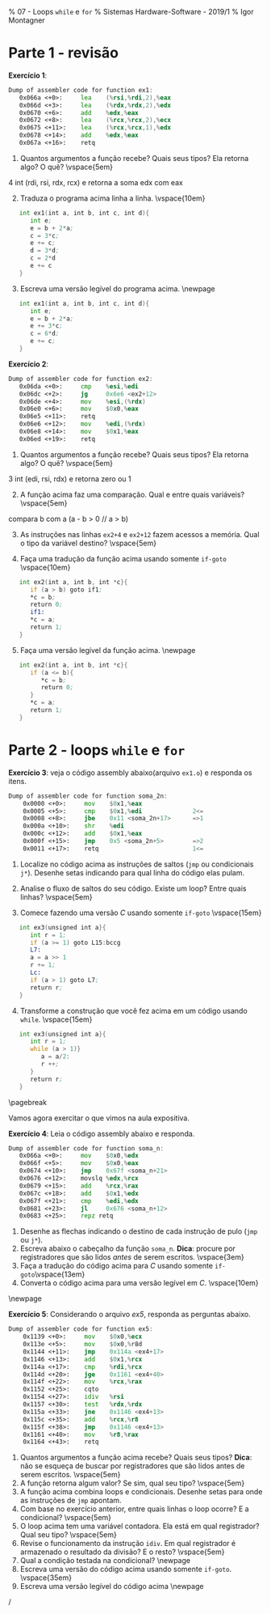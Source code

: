 % 07 - Loops `while` e `for`
% Sistemas Hardware-Software - 2019/1
% Igor Montagner

# Parte 1 - revisão

**Exercício 1**: 

```asm
Dump of assembler code for function ex1:
   0x066a <+0>:	    lea    (%rsi,%rdi,2),%eax
   0x066d <+3>:	    lea    (%rdx,%rdx,2),%edx
   0x0670 <+6>:	    add    %edx,%eax
   0x0672 <+8>:	    lea    (%rcx,%rcx,2),%ecx
   0x0675 <+11>:	lea    (%rcx,%rcx,1),%edx
   0x0678 <+14>:	add    %edx,%eax
   0x067a <+16>:	retq   
``` 

1. Quantos argumentos a função recebe? Quais seus tipos? Ela retorna algo? O quê? \vspace{5em}

4 int (rdi, rsi, rdx, rcx) e retorna a soma edx com eax

2. Traduza o programa acima linha a linha. \vspace{10em}

```asm
   int ex1(int a, int b, int c, int d){
      int e;
      e = b + 2*a;
      c = 3*c;
      e += c;
      d = 3*d;
      c = 2*d
      e += c
   }
``` 

3. Escreva uma versão legível do programa acima. \newpage

```asm
   int ex1(int a, int b, int c, int d){
      int e;
      e = b + 2*a;
      e += 3*c;
      c = 6*d;
      e += c;
   }
``` 

**Exercício 2**: 

```asm
Dump of assembler code for function ex2:
   0x06da <+0>:	    cmp    %esi,%edi
   0x06dc <+2>:	    jg     0x6e6 <ex2+12>
   0x06de <+4>:	    mov    %esi,(%rdx)
   0x06e0 <+6>:	    mov    $0x0,%eax
   0x06e5 <+11>:	retq   
   0x06e6 <+12>:	mov    %edi,(%rdx)
   0x06e8 <+14>:	mov    $0x1,%eax
   0x06ed <+19>:	retq   
```

1. Quantos argumentos a função recebe? Quais seus tipos? Ela retorna algo? O quê? \vspace{5em}

3 int (edi, rsi, rdx) e retorna zero ou 1

2. A função acima faz uma comparação. Qual e entre quais variáveis? \vspace{5em}

compara b com a (a - b > 0 // a > b)

3. As instruções nas linhas `ex2+4` e `ex2+12` fazem acessos a memória. Qual o tipo da variável destino?  \vspace{5em}

4. Faça uma tradução da função acima usando somente `if-goto` \vspace{10em}

```asm
   int ex2(int a, int b, int *c}{
      if (a > b) goto if1;
      *c = b;
      return 0;
      if1:
      *c = a;
      return 1;
   }
``` 

5. Faça uma versão legível da função acima. \newpage


```asm
   int ex2(int a, int b, int *c}{
      if (a <= b){
         *c = b;
         return 0;
      }
      *c = a;
      return 1;
   }
``` 


# Parte 2 - loops `while` e `for`

**Exercício 3**: veja o código assembly abaixo(arquivo `ex1.o`) e responda os itens.

```asm
Dump of assembler code for function soma_2n:
    0x0000 <+0>:     mov    $0x1,%eax
    0x0005 <+5>:     cmp    $0x1,%edi              2<=
    0x0008 <+8>:     jbe    0x11 <soma_2n+17>      =>1
    0x000a <+10>:    shr    %edi
    0x000c <+12>:    add    $0x1,%eax
    0x000f <+15>:    jmp    0x5 <soma_2n+5>        =>2
    0x0011 <+17>:    retq                          1<=
```

1. Localize no código acima as instruções de saltos (`jmp` ou condicionais `j*`). Desenhe setas indicando para qual linha do código elas pulam.

2. Analise o fluxo de saltos do seu código. Existe um loop? Entre quais linhas? \vspace{5em}


3. Comece fazendo uma versão *C* usando somente `if-goto` \vspace{15em}

```asm
   int ex3(unsigned int a}{
      int r = 1;
      if (a >= 1) goto L15:bccg
      L7:
      a = a >> 1
      r += 1;
      Lc:
      if (a > 1) goto L7;
      return r;
   }
``` 

4. Transforme a construção que você fez acima em um código usando `while`. \vspace{15em}

```asm
   int ex3(unsigned int a}{
      int r = 1;
      while (a > 1)}
         a = a/2:
         r ++;
      }
      return r;
   }
``` 

\pagebreak

Vamos agora exercitar o que vimos na aula expositiva.

**Exercício 4**: Leia o código assembly abaixo e responda.

```asm
Dump of assembler code for function soma_n:
   0x066a <+0>:	    mov    $0x0,%edx
   0x066f <+5>:	    mov    $0x0,%eax
   0x0674 <+10>:	jmp    0x67f <soma_n+21>
   0x0676 <+12>:	movslq %edx,%rcx
   0x0679 <+15>:	add    %rcx,%rax
   0x067c <+18>:	add    $0x1,%edx
   0x067f <+21>:	cmp    %edi,%edx
   0x0681 <+23>:	jl     0x676 <soma_n+12>
   0x0683 <+25>:	repz retq 

```

1. Desenhe as flechas indicando o destino de cada instrução de pulo (`jmp` ou `j*`).
1. Escreva abaixo o cabeçalho da função `soma_n`. **Dica**: procure por registradores que são lidos *antes* de serem escritos. \vspace{3em}
1. Faça a tradução do código acima para *C* usando somente `if-goto`\vspace{13em}
1. Converta o código acima para uma versão legível em *C*. \vspace{10em}

\newpage

<!--

**Desafio**: O exercício abaixo é bom para estudar para a prova/quiz! Ele é mais avançado, mas exercita todos os conceitos que vimos até agora.

~~~
0000 <min>:
0:    b8 00 00 00 00          mov    $0x0,%eax
5:    b9 00 00 00 00          mov    $0x0,%ecx
a:    eb 04                   jmp    10 <min+0x10>
c:    48 83 c0 01             add    $0x1,%rax
10:   48 63 d6                movslq %esi,%rdx
13:   48 39 c2                cmp    %rax,%rdx
16:   7e 0f                   jle    27 <min+0x27>
18:   48 8b 14 c7             mov    (%rdi,%rax,8),%rdx
1c:   48 39 14 cf             cmp    %rdx,(%rdi,%rcx,8)
20:   7e ea                   jle    c <min+0xc>
22:   48 89 c1                mov    %rax,%rcx
25:   eb e5                   jmp    c <min+0xc>
27:   48 8b 04 cf             mov    (%rdi,%rcx,8),%rax
2b:   c3                      retq
~~~

1. Desenhe as setas de pulos no código.
1. Identifique quais jumps pertencem a um loop e quais pertencem a um `if`.
1. Escreva o cabeçalho da função. **Dica**: `%rdi` é usado na notação de acesso à memória com tamanho 8 (`long`). \vspace{3em}
\pagebreak

4. Faça uma versão `if-goto` deste código. \vspace{13em}
1. Escreva ao lado de sua versão `if-goto` uma versão legível do código usando `if` e `while/for`.

# Parte 2 - variáveis locais

Como visto na expositiva, variáveis locais são armazenadas na pilha. O topo da pilha é armazenado em `%rsp` e ela cresce para baixo, ou seja, ao empilhar um dado o valor de `%rsp` diminui e ao desempilhar seu valor aumenta.

O compilador faz todo o possível para usar somente os registradores, porém em alguns casos é necessário guardar a variável na memória. Isso ocorre, em geral, quando usamos `&` para computar o endereço de uma variável. O exemplo mais comum nos códigos que já escrevemos é na leitura de valores usando `scanf`.

Funções que guardam variáveis na pilha seguem um padrão facilmente identificável. Primeiro elas subtraem um valor da pilha (`0x10` no exemplo abaixo) correspondente ao tamanho total de todas as variáveis usadas. Depois temos várias instruções usando endereços relativos a `%rsp` e por fim devolvemos o espaço usado somando `0x10` de volta a `%rsp`.

~~~{asm}
sub $0x10, %rsp
. . . // código da função aqui!
mov    0x8(%rsp),%eax
mov    %eax,%edx
add    0xc(%rsp),%edx
. . . // função continua
add $0x10, %rsp
ret
~~~

<div class="warning"> Um `lea` relativo a `%rsp` **nunca** é aritmético! Pense um pouco e entenda a razão disto antes de prosseguir. </div>

**Exercício 3**: Um dos casos de uso mais comuns de variáveis na pilha é a criação de variáveis passadas para `scanf`. Vamos trabalhar na análise da função `exemplo2` do executável `ex3`.

~~~{asm}
Dump of assembler code for function exemplo2:
    0x1149 <+0>:     push   %rbx
    0x114a <+1>:     sub    $0x10,%rsp
    0x114e <+5>:     mov    %edi,%ebx
    0x1150 <+7>:     lea    0x8(%rsp),%rdx
    0x1155 <+12>:    lea    0xc(%rsp),%rsi
    0x115a <+17>:    lea    0xea3(%rip),%rdi        # 0x2004
    0x1161 <+24>:    mov    $0x0,%eax
    0x1166 <+29>:    callq  0x1040 <__isoc99_scanf@plt>
    0x116b <+34>:    mov    0x8(%rsp),%edx
    0x116f <+38>:    mov    0xc(%rsp),%eax
    0x1173 <+42>:    lea    (%rax,%rdx,2),%eax
    0x1176 <+45>:    add    %ebx,%eax
    0x1178 <+47>:    add    $0x10,%rsp
    0x117c <+51>:    pop    %rbx
    0x117d <+52>:    retq
~~~

1. Quanto espaço é reservado para variáveis locais? \vspace{5em}
2. Variáveis locais são acessadas usando endereços relativos a `%rsp`. Identifique quantas existem no código acima e quais seus tamanhos. Associe um nome de variável para cada endereço listado. \newpage
3. A chamada em `exemplo2+29` é um `scanf`, que recebe como primeiro parâmetro a string de formato a ser lido (aquela com os `%d`). Use o `gdb` para mostrá-la e escreva abaixo. \vspace{5em}
4. Com base nos itens acima, escreva a chamada para o `scanf` feita em `exemplo2`.  \vspace{5em}
5. O `lea` pode ser usado tanto para a operação *endereço de* (`&`) como para cálculos simples. Escreva ao lado de cada ocorrência acima se o uso é para `&` ou para aritmética.
6. Com todas essas informações em mãos, faça uma tradução da função acima para *C* \newpage
 -->
 

**Exercício 5**: Considerando o arquivo *ex5*, responda as perguntas abaixo.

```asm
Dump of assembler code for function ex5:
    0x1139 <+0>:     mov    $0x0,%ecx
    0x113e <+5>:     mov    $0x0,%r8d
    0x1144 <+11>:    jmp    0x114a <ex4+17>
    0x1146 <+13>:    add    $0x1,%rcx
    0x114a <+17>:    cmp    %rdi,%rcx
    0x114d <+20>:    jge    0x1161 <ex4+40>
    0x114f <+22>:    mov    %rcx,%rax
    0x1152 <+25>:    cqto
    0x1154 <+27>:    idiv   %rsi
    0x1157 <+30>:    test   %rdx,%rdx
    0x115a <+33>:    jne    0x1146 <ex4+13>
    0x115c <+35>:    add    %rcx,%r8
    0x115f <+38>:    jmp    0x1146 <ex4+13>
    0x1161 <+40>:    mov    %r8,%rax
    0x1164 <+43>:    retq
```

1. Quantos argumentos a função acima recebe? Quais seus tipos? **Dica**: não se esqueça de buscar por registradores que são lidos antes de serem escritos. \vspace{5em}
1. A função retorna algum valor? Se sim, qual seu tipo? \vspace{5em}
1. A função acima combina loops e condicionais. Desenhe setas para onde as instruções de `jmp` apontam.
2. Com base no exercício anterior, entre quais linhas o loop ocorre? E a condicional? \vspace{5em}
3. O loop acima tem uma variável contadora. Ela está em qual registrador? Qual seu tipo? \vspace{5em}
1. Revise o funcionamento da instrução `idiv`. Em qual registrador é armazenado o resultado da divisão? E o resto? \vspace{5em}
1. Qual a condição testada na condicional? \newpage
1. Escreva uma versão do código acima usando somente `if-goto`. \vspace{35em}
1. Escreva uma versão legível do código acima \newpage

<!--
**Exercício 5**: Considerando o arquivo *ex5* (função `main` abaixo), responda as perguntas.

~~~{asm}
Dump of assembler code for function main:
   0x1149 <+0>:     sub    $0x18,%rsp
   0x114d <+4>:     lea    0xc(%rsp),%rsi
   0x1152 <+9>:     lea    0xeab(%rip),%rdi        # 0x2004
   0x1159 <+16>:    mov    $0x0,%eax
   0x115e <+21>:    callq  0x1040 <__isoc99_scanf@plt>
   0x1163 <+26>:    cmpl   $0x0,0xc(%rsp)
   0x1168 <+31>:    js     0x1180 <main+55>
   0x116a <+33>:    lea    0xe9f(%rip),%rdi        # 0x2010
   0x1171 <+40>:    callq  0x1030 <puts@plt>
   0x1176 <+45>:    mov    $0x0,%eax
   0x117b <+50>:    add    $0x18,%rsp
   0x117f <+54>:    retq
   0x1180 <+55>:    lea    0xe80(%rip),%rdi        # 0x2007
   0x1187 <+62>:    callq  0x1030 <puts@plt>
   0x118c <+67>:    jmp    0x1176 <main+45>
~~~

1. Começaremos examinando as chamadas em `main+40` e `main+62`. Elas são para a função `puts`. Veja sua documentação (procure por *C puts*.) e explique abaixo o quê ela faz e quais são seus argumentos. \vspace{5em}

1. Examine os argumentos passados para `puts` usando o *gdb* e escreva-os abaixo. (**Dica**: você usará o comando `x`) \vspace{5em}

1. Agora olharemos as variáveis locais. Quanto espaço é reservado para elas? Liste abaixo as que você encontrou e dê um nome para cada uma. \vspace{5em}

1. Vamos agora olhar a chamada `call` em `main+21`. Quais são seus argumentos? Use o *gdb* para ver o valor do primeiro deles (usando o comando `x`). O segundo deve ser familiar dos exercícios anteriores. \vspace{5em}

1. Finalmente, faça uma versão em *C* do código acima. Se necessário faça uma versão intermediária usando `if-goto`.

-->/
